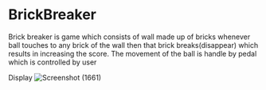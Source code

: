 # BrickBreaker
Brick breaker is game which consists of wall made up of bricks whenever ball touches to any brick of the wall then that brick breaks(disappear) which results in increasing the score. The movement of the ball is handle by pedal which is controlled by user

Display
![Screenshot (1661)](https://user-images.githubusercontent.com/110468237/183026178-214e9d1c-6f7d-4b80-a11f-4515bbe78da2.png)
